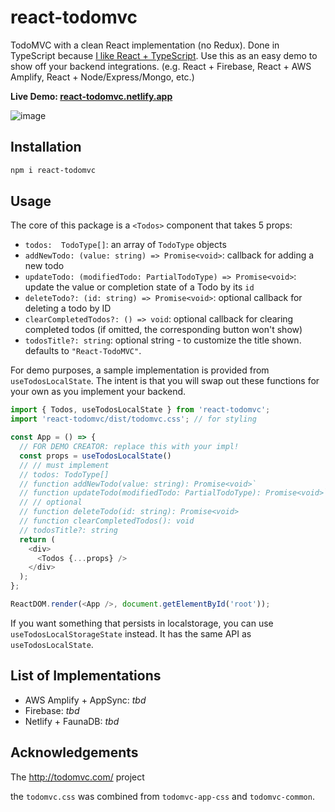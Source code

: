 # react-todomvc

TodoMVC with a clean React implementation (no Redux). Done in TypeScript because [I like React + TypeScript](https://react-typescript-cheatsheet.netlify.app/). Use this as an easy demo to show off your backend integrations. (e.g. React + Firebase, React + AWS Amplify, React + Node/Express/Mongo, etc.)

**Live Demo: [react-todomvc.netlify.app](https://react-todomvc.netlify.app)**

![image](https://user-images.githubusercontent.com/6764957/87823641-59816500-c8a6-11ea-920e-5140041977b0.png)


## Installation

```bash
npm i react-todomvc
```

## Usage

The core of this package is a `<Todos>` component that takes 5 props:

- `todos:  TodoType[]`: an array of `TodoType` objects 
- `addNewTodo: (value: string) => Promise<void>`: callback for adding a new todo
- `updateTodo: (modifiedTodo: PartialTodoType) => Promise<void>`: update the value or completion state of a Todo by its `id`
- `deleteTodo?: (id: string) => Promise<void>`: optional callback for deleting a todo by ID
- `clearCompletedTodos?: () => void`: optional callback for clearing completed todos (if omitted, the corresponding button won't show)
- `todosTitle?: string`: optional string - to customize the title shown. defaults to `"React-TodoMVC"`.


For demo purposes, a sample implementation is provided from `useTodosLocalState`. The intent is that you will swap out these functions for your own as you implement your backend.


```js
import { Todos, useTodosLocalState } from 'react-todomvc';
import 'react-todomvc/dist/todomvc.css'; // for styling

const App = () => {
  // FOR DEMO CREATOR: replace this with your impl!
  const props = useTodosLocalState() 
  // // must implement
  // todos: TodoType[]
  // function addNewTodo(value: string): Promise<void>`
  // function updateTodo(modifiedTodo: PartialTodoType): Promise<void>`
  // // optional
  // function deleteTodo(id: string): Promise<void>
  // function clearCompletedTodos(): void
  // todosTitle?: string
  return (
    <div>
      <Todos {...props} />
    </div>
  );
};

ReactDOM.render(<App />, document.getElementById('root'));
```

If you want something that persists in localstorage, you can use `useTodosLocalStorageState` instead. It has the same API as `useTodosLocalState`.

## List of Implementations

- AWS Amplify + AppSync: *tbd*
- Firebase: *tbd*
- Netlify + FaunaDB: *tbd*

## Acknowledgements

The http://todomvc.com/ project

the `todomvc.css` was combined from `todomvc-app-css` and `todomvc-common`.